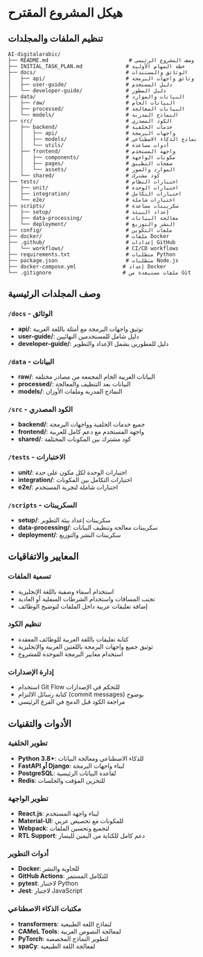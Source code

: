 # هيكل المشروع المقترح

## تنظيم الملفات والمجلدات

```
AI-digitalarabic/
├── README.md                          # وصف المشروع الرئيسي
├── INITIAL_TASK_PLAN.md              # خطة المهام الأولية
├── docs/                             # الوثائق والمستندات
│   ├── api/                          # وثائق واجهات البرمجة
│   ├── user-guide/                   # دليل المستخدم
│   └── developer-guide/              # دليل المطور
├── data/                             # البيانات والموارد
│   ├── raw/                          # البيانات الخام
│   ├── processed/                    # البيانات المعالجة
│   └── models/                       # النماذج المدربة
├── src/                              # الكود المصدري
│   ├── backend/                      # خدمات الخلفية
│   │   ├── api/                      # واجهات البرمجة
│   │   ├── models/                   # نماذج الذكاء الاصطناعي
│   │   └── utils/                    # أدوات مساعدة
│   ├── frontend/                     # واجهة المستخدم
│   │   ├── components/               # مكونات الواجهة
│   │   ├── pages/                    # صفحات التطبيق
│   │   └── assets/                   # الموارد والصور
│   └── shared/                       # كود مشترك
├── tests/                            # اختبارات النظام
│   ├── unit/                         # اختبارات الوحدة
│   ├── integration/                  # اختبارات التكامل
│   └── e2e/                          # اختبارات شاملة
├── scripts/                          # سكريبتات مساعدة
│   ├── setup/                        # إعداد البيئة
│   ├── data-processing/              # معالجة البيانات
│   └── deployment/                   # النشر والتوزيع
├── config/                           # ملفات التكوين
├── docker/                           # ملفات Docker
├── .github/                          # إعدادات GitHub
│   └── workflows/                    # CI/CD workflows
├── requirements.txt                  # متطلبات Python
├── package.json                      # متطلبات Node.js
├── docker-compose.yml               # إعداد Docker
└── .gitignore                       # ملفات مستبعدة من Git
```

## وصف المجلدات الرئيسية

### `/docs` - الوثائق
- **api/**: توثيق واجهات البرمجة مع أمثلة باللغة العربية
- **user-guide/**: دليل شامل للمستخدمين النهائيين
- **developer-guide/**: دليل للمطورين يشمل الإعداد والتطوير

### `/data` - البيانات
- **raw/**: البيانات العربية الخام المجمعة من مصادر مختلفة
- **processed/**: البيانات بعد التنظيف والمعالجة
- **models/**: النماذج المدربة وملفات الأوزان

### `/src` - الكود المصدري
- **backend/**: جميع خدمات الخلفية وواجهات البرمجة
- **frontend/**: واجهة المستخدم مع دعم كامل للعربية
- **shared/**: كود مشترك بين المكونات المختلفة

### `/tests` - الاختبارات
- **unit/**: اختبارات الوحدة لكل مكون على حدة
- **integration/**: اختبارات التكامل بين المكونات
- **e2e/**: اختبارات شاملة لتجربة المستخدم

### `/scripts` - السكريبتات
- **setup/**: سكريبتات إعداد بيئة التطوير
- **data-processing/**: سكريبتات معالجة وتنظيف البيانات
- **deployment/**: سكريبتات النشر والتوزيع

## المعايير والاتفاقيات

### تسمية الملفات
- استخدام أسماء وصفية باللغة الإنجليزية
- تجنب المسافات واستخدام الشرطات السفلية أو العادية
- إضافة تعليقات عربية داخل الملفات لتوضيح الوظائف

### تنظيم الكود
- كتابة تعليقات باللغة العربية للوظائف المعقدة
- توثيق جميع واجهات البرمجة باللغتين العربية والإنجليزية
- استخدام معايير البرمجة الموحدة للمشروع

### إدارة الإصدارات
- استخدام Git Flow للتحكم في الإصدارات
- كتابة رسائل الالتزام (commit messages) بوضوح
- مراجعة الكود قبل الدمج في الفرع الرئيسي

## الأدوات والتقنيات

### تطوير الخلفية
- **Python 3.8+**: للذكاء الاصطناعي ومعالجة البيانات
- **FastAPI أو Django**: لبناء واجهات البرمجة
- **PostgreSQL**: لقاعدة البيانات الرئيسية
- **Redis**: للتخزين المؤقت والجلسات

### تطوير الواجهة
- **React.js**: لبناء واجهة المستخدم
- **Material-UI**: للمكونات مع تخصيص عربي
- **Webpack**: لتجميع وتحسين الملفات
- **RTL Support**: دعم كامل للكتابة من اليمين لليسار

### أدوات التطوير
- **Docker**: للحاوية والنشر
- **GitHub Actions**: للتكامل المستمر
- **pytest**: لاختبار Python
- **Jest**: لاختبار JavaScript

### مكتبات الذكاء الاصطناعي
- **transformers**: لنماذج اللغة الطبيعية
- **CAMeL Tools**: لمعالجة النصوص العربية
- **PyTorch**: لتطوير النماذج المخصصة
- **spaCy**: لمعالجة اللغة الطبيعية